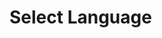 <script setup>
import {YSelectLanguage} from 'bedrock-menu-vue3'
</script>

# Select Language

<DemoContainer>
  <YSelectLanguage :right-aligned="true"></YSelectLanguage>
</DemoContainer>

